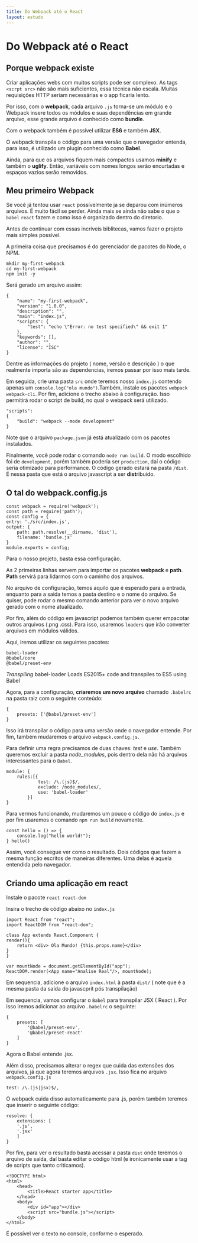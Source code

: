 ```yaml
---
title: Do Webpack até o React
layout: estudo
---
```


# Do Webpack até o React

## Porque webpack existe

Criar aplicações webs com muitos scripts pode ser complexo. As tags `<scrpt src>` não são mais suficientes, essa técnica não escala. Muitas requisições HTTP seriam necessárias e o app ficaria lento.

Por isso, com o **webpack**, cada arquivo `.js` torna-se um módulo e o Webpack insere todos os módulos e suas dependências em grande arquivo, esse grande arquivo é conhecido como **bundle**.

Com o webpack também é possível utilizar **ES6** e também **JSX**.

O webpack transpila o código para uma versão que o navegador entenda, para isso, é utilizado um plugin conhecido como **Babel**.

Ainda, para que os arquivos fiquem mais compactos usamos **minify** e também o **uglify**. Então, variáveis com nomes longos serão encurtadas e espaços vazios serão removidos.

## Meu primeiro Webpack

Se você já tentou usar `react` possívelmente ja se deparou com inúmeros arquivos. É muito fácil se perder. Ainda mais se ainda não sabe o que o `babel` `react` fazem e como isso é organizado dentro do diretorio.

Antes de continuar com essas incríveis biblitecas, vamos fazer o projeto mais simples possível.

A primeira coisa que precisamos é do gerenciador de pacotes do Node, o NPM.

```
mkdir my-first-webpack
cd my-first-webpack
npm init -y
```

Será gerado um arquivo assim:

```
{
    "name": "my-first-webpack",
    "version": "1.0.0",
    "description": "",
    "main": "index.js",
    "scripts": {
        "test": "echo \"Error: no test specified\" && exit 1"
    },
    "keywords": [],
    "author": "",
    "license": "ISC"
}
```

Dentre as informações do projeto ( nome, versão e descrição ) o que realmente importa são as dependencias, iremos passar por isso mais tarde.

Em seguida, crie uma pasta `src` onde teremos nosso `index.js` contendo apenas um `console.log("ola mundo")`.Também, instale os pacotes `webpack` `webpack-cli`. Por fim, adicione o trecho abaixo à configuração. Isso permitirá rodar o script de build, no qual o webpack será utilizado.

```
"scripts":
{
    "build": "webpack --mode development"
}
```

Note que o arquivo `package.json` já está atualizado com os pacotes instalados.

Finalmente, você pode rodar o comando `node run build`. O modo escolhido foi de `development`, porém também poderia ser `production`, daí o código seria otimizado para performance. O código gerado estará na pasta `/dist`. É nessa pasta que está o arquivo javascript a ser **dist**ribuido.

## O tal do webpack.config.js

```
const webpack = require('webpack');
const path = require('path');
const config = {
entry: './src/index.js',
output: {
    path: path.resolve(__dirname, 'dist'),
    filename: 'bundle.js'
}
module.exports = config;
```

Para o nosso projeto, basta essa configuração.

As 2 primeiras linhas servem para importar os pacotes **webpack** e **path**. **Path** servirá para lidarmos com o caminho dos arquivos.

No arquivo de configuração, temos aquilo que é esperado para a entrada, enquanto para a saida temos a pasta destino e o nome do arquivo. Se quiser, pode rodar o mesmo comando anterior para ver o novo arquivo gerado com o nome atualizado.

Por fim, além do código em javascript podemos também querer empacotar outros arquivos (.png .css). Para isso, usaremos `loaders` que irão converter arquivos em módulos válidos.

Aqui, iremos utilizar os seguintes pacotes:

```
babel-loader
@babel/core
@babel/preset-env
```

*Transpiling* babel-loader Loads ES2015+ code and transpiles to ES5 using Babel

Agora, para a configuração, **criaremos um novo arquivo** chamado `.babelrc` na pasta raiz com o seguinte conteúdo:

```
{
    presets: ['@babel/preset-env']
}
```

Isso irá transpilar o código para uma versão onde o navegador entende. Por fim, também mudaremos o arquivo `webpack.config.js`.

Para definir uma regra precisamos de duas chaves: *test* e *use*. Também queremos excluir a pasta *node_modules*, pois dentro dela não há arquivos interessantes para o `Babel`.

```
module: {
    rules:[{
            test: /\.(js)$/,
            exclude: /node_modules/,
            use: 'babel-loader'
        }]
}
```

Para vermos funcionando, mudaremos um pouco o código do `index.js` e por fim usaremos o comando `npm run build` novamente.

```
const hello = () => {
    console.log("hello world!");
} hello()
```

Assim, você consegue ver como o resultado. Dois códigos que fazem a mesma função escritos de maneiras diferentes. Uma delas é aquela entendida pelo navegador.

## Criando uma aplicação em react

Instale o pacote `react react-dom`

Insira o trecho de código abaixo no `index.js`

```
import React from "react";
import ReactDOM from "react-dom";

class App extends React.Component {
render(){
    return <div> Ola Mundo! {this.props.name}</div>
}
}

var mountNode = document.getElementById("app");
ReactDOM.render(<App name="Analise Real"/>, mountNode);
```

Em sequencia, adicione o arquivo `index.html` à pasta `dist/` ( note que é a mesma pasta da saída do javascprit pós transpilação)

Em sequencia, vamos configurar o `Babel` para transpilar JSX ( React ). Por isso iremos adicionar ao arquivo `.babelrc` o seguinte:

```
{
    presets: [
        '@babel/preset-env',
        '@babel/preset-react'
    ]
}
```

Agora o Babel entende .jsx.

Além disso, precisamos alterar o regex que cuida das extensões dos arquivos, já que agora teremos arquivos `.jsx`. Isso fica no arquivo `webpack.config.js`

```
test: /\.(js|jsx)$/,
```

O webpack cuida disso automaticamente para .js, porém também teremos que inserir o seguinte código:

```
resolve: {
    extensions: [
    '.js',
    '.jsx'
    ]
}
```

Por fim, para ver o resultado basta acessar a pasta `dist` onde teremos o arquivo de saída, daí basta editar o código html (e ironicamente usar a tag de scripts que tanto criticamos).

```
<!DOCTYPE html>
<html>
    <head>
        <title>React starter app</title>
    </head>
    <body>
        <div id="app"></div>
        <script src="bundle.js"></script>
    </body>
</html>
```

É possível ver o texto no console, conforme o esperado.